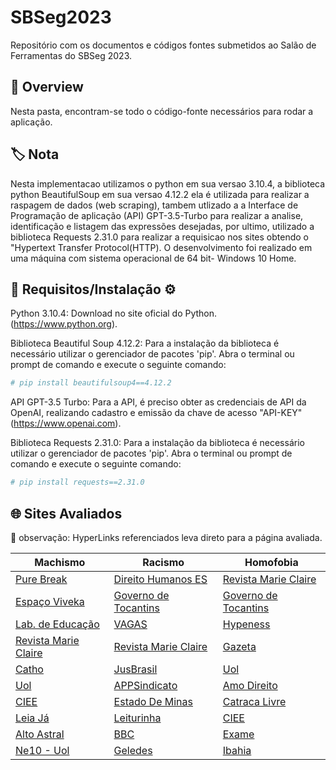# SBSeg2023
Repositório com os documentos e códigos fontes submetidos ao Salão de Ferramentas do SBSeg 2023.

## 📌 Overview
Nesta pasta, encontram-se todo o código-fonte necessários para rodar a aplicação.

## **🏷️ Nota** 
Nesta implementacao utilizamos o python em sua versao 3.10.4, a biblioteca python BeautifulSoup em sua versao 4.12.2 ela é utilizada para realizar a raspagem de dados (web scraping), tambem utlizado a a Interface de Programação de aplicação (API) GPT-3.5-Turbo para realizar a analise, identificação e listagem das expressões desejadas, por ultimo, utilizado a biblioteca Requests 2.31.0 para realizar a requisicao nos sites obtendo o "Hypertext Transfer Protocol(HTTP). O desenvolvimento foi realizado em uma máquina com sistema operacional de 64 bit- Windows 10 Home.

## **📝 Requisitos/Instalação ⚙️** 

Python 3.10.4: Download no site oficial do Python.
(https://www.python.org).

Biblioteca Beautiful Soup 4.12.2: Para a instalação da biblioteca é necessário utilizar o gerenciador de pacotes 'pip'. Abra o terminal ou prompt de comando e execute o seguinte comando: 

```python
# pip install beautifulsoup4==4.12.2
```

API GPT-3.5 Turbo: Para a API, é preciso obter as credenciais de API da OpenAI, realizando cadastro e emissão da chave de acesso "API-KEY" 
(https://www.openai.com).

Biblioteca Requests 2.31.0: Para a instalação da biblioteca é necessário utilizar o gerenciador de pacotes 'pip'. Abra o terminal ou prompt de comando e execute o seguinte comando: 

```python
# pip install requests==2.31.0
``` 

## **🌐 Sites Avaliados**
 👀 observação: HyperLinks referenciados leva direto para a página avaliada. 

| Machismo | Racismo | Homofobia |
| -------- | ------- | --------- |
| [Pure Break](https://www.purebreak.com.br/noticias/10-frases-machistas-que-passam-despercebidas-no-dia-a-dia/91117) | [Direito Humanos ES](https://sedh.es.gov.br/Not%C3%ADcia/novembro-negro-conheca-algumas-expressoes-racistas-e-seus-significados) | [Revista Marie Claire](https://revistamarieclaire.globo.com/Comportamento/noticia/2019/06/nao-parece-mas-e-homofobia-20-frases-que-ofendem-e-devem-ser-abolidas.html) |
| [Espaço Viveka](https://www.espacoviveka.com.br/frases-machistas-que-precisamos-parar-de-usar/) | [Governo de Tocantins](https://www.to.gov.br/cidadaniaejustica/noticias/conheca-algumas-expressoes-racistas-e-por-que-moldar-o-vocabulario-e-uma-forma-de-combater-o-preconceito-racial/43yj0wrg7pzv) | [Governo de Tocantins](https://www.to.gov.br/cidadaniaejustica/noticias/10-frases-homofobicas-que-devemos-tirar-do-nosso-cotidiano/3e7k47m8fy9l#:~:text=1%20%2D%20%E2%80%9CQuando%20voc%C3%AA%20virou%20gay,outros%2C%20tem%20crian%C3%A7a%20aqui!%E2%80%9D) |
| [Lab. de Educação](https://labedu.org.br/12-frases-que-nao-devem-ser-ditas-aos-meninos/) | [VAGAS](https://www.vagas.com.br/profissoes/frases-racistas/) | [Hypeness](https://www.hypeness.com.br/2021/06/11-frases-homofobicas-que-voce-precisa-tirar-agora-do-seu-vocabulario/) |
| [Revista Marie Claire](https://revistamarieclaire.globo.com/Comportamento/noticia/2019/06/nao-parece-mas-e-machismo-20-frases-para-nao-repetir-mais.html) | [Revista Marie Claire](https://revistamarieclaire.globo.com/Comportamento/noticia/2019/07/nao-parece-mas-e-racismo-20-frases-para-extinguir-do-seu-vocabulario.html) | [Gazeta](https://www.agazeta.com.br/revista-ag/comportamento/10-frases-que-ofendem-e-devem-ser-abolidas-0620) |
| [Catho](https://www.catho.com.br/carreira-sucesso/8-de-marco-8-frases-que-mulheres-ouvem-no-trabalho/) | [JusBrasil](https://www.jusbrasil.com.br/noticias/13-expressoes-racistas-que-precisam-sair-do-seu-vocabulario/191503582) | [Uol](https://www.uol.com.br/universa/noticias/redacao/2018/02/14/7-frases-que-sao-homofobicas-e-as-pessoas-falam-sem-perceber.htm) |
| [Uol](https://www.uol.com.br/universa/noticias/redacao/2018/03/14/12-comentarios-rotineiros-que-reforcam-o-machismo-no-dia-a-dia.htm) | [APPSindicato](https://appsindicato.org.br/racismo-sutil-confira-algumas-expressoes-que-devem-ser-banidas-do-vocabulario/) | [Amo Direito](https://www.amodireito.com.br/2022/06/homofobia-20-frases-ofendem-devem-abolidas.html) |
| [CIEE](https://portal.ciee.org.br/institucional/palavras-que-ofendem-termos-machistas-para-pararmos-de-usar-ja/) | [Estado De Minas](https://www.em.com.br/app/noticia/diversidade/2022/12/11/noticia-diversidade,1432124/veja-40-expressoes-racistas-que-o-tse-sugere-banir-do-vocabulario.shtml) | [Catraca Livre](https://catracalivre.com.br/cidadania/10-frases-homofobicas-que-voce-provavelmente-ja-falou/) |
| [Leia Já](https://m.leiaja.com/cultura/2020/03/03/16-frases-machistas-repetidas-ao-redor-do-mundo/) | [Leiturinha](https://leiturinha.com.br/blog/7-expressoes-racistas-para-nao-ensinar-para-sua-crianca/) | [CIEE](https://portal.ciee.org.br/diversos/palavras-que-ofendem-termos-homofobicos-para-pararmos-de-usar-ja/) |
| [Alto Astral](https://www.altoastral.com.br/estido-de-vida/frases-machistas/) | [BBC](https://www.bbc.com/portuguese/geral-59366676) | [Exame](https://exame.com/pop/dia-internacional-contra-a-homofobia-confira-10-frases-para-celebrar-a-data/) |
| [Ne10 - Uol](https://ne10.uol.com.br/mundobit/2020/03/05/dia-da-mulher-frases-machistas-que-ainda-marcam-12-paises/index.html) | [Geledes](https://www.geledes.org.br/12-frases-racistas-que-todo-negro-ja-ouviu-na-vida/) | [Ibahia](https://www.ibahia.com/fervodascores/veja-expressoes-homofobicas-para-tirar-de-vez-do-vocabulario-293522) |
